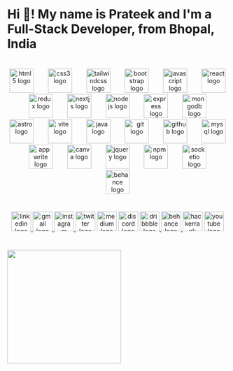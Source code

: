 <h1 align="left">Hi 👋! My name is Prateek and I'm a Full-Stack Developer, from Bhopal, India</h1>

###

<br clear="both">

<div align="center">
  <img src="https://cdn.simpleicons.org/html5/E34F26" height="55" alt="html5 logo"  />
  <img width="25" />
  <img src="https://cdn.simpleicons.org/css3/1572B6" height="55" alt="css3 logo"  />
  <img width="25" />
  <img src="https://skillicons.dev/icons?i=tailwind" height="55" alt="tailwindcss logo"  />
  <img width="25" />
  <img src="https://cdn.simpleicons.org/bootstrap/7952B3" height="55" alt="bootstrap logo"  />
  <img width="25" />
  <img src="https://img.shields.io/badge/JavaScript-F7DF1E?logo=javascript&logoColor=black&style=for-the-badge" height="55" alt="javascript logo"  />
  <img width="25" />
  <img src="https://skillicons.dev/icons?i=react" height="55" alt="react logo"  />
  <img width="25" />
  <img src="https://skillicons.dev/icons?i=redux" height="55" alt="redux logo"  />
  <img width="25" />
  <img src="https://cdn.jsdelivr.net/gh/devicons/devicon/icons/nextjs/nextjs-original.svg" height="55" alt="nextjs logo"  />
  <img width="25" />
  <img src="https://skillicons.dev/icons?i=nodejs" height="55" alt="nodejs logo"  />
  <img width="25" />
  <img src="https://skillicons.dev/icons?i=express" height="55" alt="express logo"  />
  <img width="25" />
  <img src="https://skillicons.dev/icons?i=mongodb" height="55" alt="mongodb logo"  />
  <img width="25" />
  <img src="https://cdn.simpleicons.org/astro/FF5D01" height="55" alt="astro logo"  />
  <img width="25" />
  <img src="https://skillicons.dev/icons?i=vite" height="55" alt="vite logo"  />
  <img width="25" />
  <img src="https://skillicons.dev/icons?i=java" height="55" alt="java logo"  />
  <img width="25" />
  <img src="https://skillicons.dev/icons?i=git" height="55" alt="git logo"  />
  <img width="25" />
  <img src="https://skillicons.dev/icons?i=github" height="55" alt="github logo"  />
  <img width="25" />
  <img src="https://skillicons.dev/icons?i=mysql" height="55" alt="mysql logo"  />
  <img width="25" />
  <img src="https://cdn.simpleicons.org/appwrite/F02E65" height="55" alt="appwrite logo"  />
  <img width="25" />
  <img src="https://cdn.simpleicons.org/canva/00C4CC" height="55" alt="canva logo"  />
  <img width="25" />
  <img src="https://cdn.simpleicons.org/jquery/0769AD" height="55" alt="jquery logo"  />
  <img width="25" />
  <img src="https://cdn.simpleicons.org/npm/CB3837" height="55" alt="npm logo"  />
  <img width="25" />
  <img src="https://cdn.jsdelivr.net/gh/devicons/devicon/icons/socketio/socketio-original.svg" height="55" alt="socketio logo"  />
  <img width="25" />
  <img src="https://cdn.jsdelivr.net/gh/devicons/devicon/icons/behance/behance-original.svg" height="55" alt="behance logo"  />
</div>

###

<br clear="both">

<div align="center">
  <a href="https://www.linkedin.com/in/prateek-singh-chouhan-654486243/" target="_blank">
    <img src="https://img.shields.io/static/v1?message=LinkedIn&logo=linkedin&label=&color=0077B5&logoColor=white&labelColor=&style=for-the-badge" height="45" alt="linkedin logo"  />
  </a>
  <a href="mailto:email@prateeksinghchouhan007.com" target="_blank">
    <img src="https://img.shields.io/static/v1?message=Gmail&logo=gmail&label=&color=D14836&logoColor=white&labelColor=&style=for-the-badge" height="45" alt="gmail logo"  />
  </a>
  <a href="https://www.instagram.com/__.prateeeeek.__/" target="_blank">
    <img src="https://img.shields.io/static/v1?message=Instagram&logo=instagram&label=&color=E4405F&logoColor=white&labelColor=&style=for-the-badge" height="45" alt="instagram logo"  />
  </a>
  <img src="https://img.shields.io/static/v1?message=Twitter&logo=twitter&label=&color=1DA1F2&logoColor=white&labelColor=&style=for-the-badge" height="45" alt="twitter logo"  />
  <img src="https://img.shields.io/static/v1?message=Medium&logo=medium&label=&color=12100E&logoColor=white&labelColor=&style=for-the-badge" height="45" alt="medium logo"  />
  <img src="https://img.shields.io/static/v1?message=Discord&logo=discord&label=&color=7289DA&logoColor=white&labelColor=&style=for-the-badge" height="45" alt="discord logo"  />
  <a href="https://dribbble.com/prateeeeek" target="_blank">
    <img src="https://img.shields.io/static/v1?message=Dribbble&logo=dribbble&label=&color=EA4C89&logoColor=white&labelColor=&style=for-the-badge" height="45" alt="dribbble logo"  />
  </a>
  <a href="https://www.behance.net/prateeksinghc1" target="_blank">
    <img src="https://img.shields.io/static/v1?message=Behance&logo=behance&label=&color=1769ff&logoColor=white&labelColor=&style=for-the-badge" height="45" alt="behance logo"  />
  </a>
  <img src="https://img.shields.io/static/v1?message=HackerRank&logo=hackerrank&label=&color=2EC866&logoColor=white&labelColor=&style=for-the-badge" height="45" alt="hackerrank logo"  />
  <img src="https://img.shields.io/static/v1?message=Youtube&logo=youtube&label=&color=FF0000&logoColor=white&labelColor=&style=for-the-badge" height="45" alt="youtube logo"  />
</div>

###

<br clear="both">

<img align="left" height="260" src="https://images.unsplash.com/photo-1483728642387-6c3bdd6c93e5?w=500&auto=format&fit=crop&q=60&ixlib=rb-4.0.3&ixid=M3wxMjA3fDB8MHxzZWFyY2h8MTB8fG1vdW50YWlufGVufDB8fDB8fHww"  />

###
